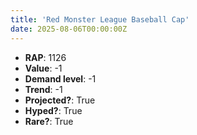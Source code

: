 ```yaml
---
title: 'Red Monster League Baseball Cap'
date: 2025-08-06T00:00:00Z
---
```

- **RAP**: 1126
- **Value**: -1
- **Demand level**: -1
- **Trend**: -1
- **Projected?**: True
- **Hyped?**: True
- **Rare?**: True
